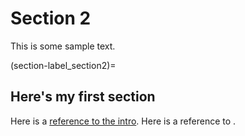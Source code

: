 # Section 2

This is some sample text.

(section-label_section2)=
## Here's my first section

Here is a [reference to the intro](intro.md). Here is a reference to [](section-label_section2).